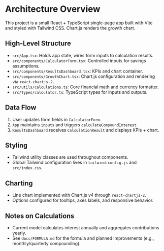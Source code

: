 # Architecture Overview

This project is a small React + TypeScript single-page app built with Vite and styled with Tailwind CSS. Chart.js renders the growth chart.

## High-Level Structure

- `src/App.tsx`: Holds app state, wires form inputs to calculation results.
- `src/components/CalculatorForm.tsx`: Controlled inputs for savings assumptions.
- `src/components/ResultsDashboard.tsx`: KPIs and chart container.
- `src/components/GrowthChart.tsx`: Chart.js configuration and rendering via `react-chartjs-2`.
- `src/utils/calculations.ts`: Core financial math and currency formatter.
- `src/types/calculator.ts`: TypeScript types for inputs and outputs.

## Data Flow

1. User updates form fields in `CalculatorForm`.
2. `App` maintains `inputs` and triggers `calculateCompoundInterest`.
3. `ResultsDashboard` receives `CalculationResult` and displays KPIs + chart.

## Styling

- Tailwind utility classes are used throughout components.
- Global Tailwind configuration lives in `tailwind.config.js` and `src/index.css`.

## Charting

- Line chart implemented with Chart.js v4 through `react-chartjs-2`.
- Options configured for tooltips, axes labels, and responsive behavior.

## Notes on Calculations

- Current model calculates interest annually and aggregates contributions yearly.
- See `docs/FORMULA.md` for the formula and planned improvements (e.g., monthly/quarterly compounding).

